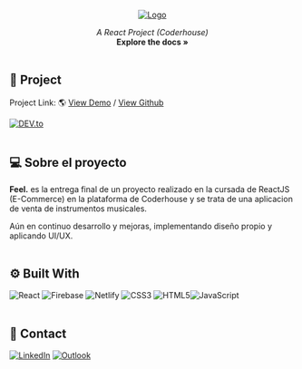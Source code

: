 
<!-- PROJECT LOGO -->
<br />
<div align="center">
  <a href="https://github.com/othneildrew/Best-README-Template">
    <img src="https://i.imgur.com/q3D9fuh.png" alt="Logo">
  </a>

  <p align="center">
    <i>A React Project (Coderhouse)</i>
    <br />
    <a><strong>Explore the docs »</strong></a>
    <br />
    <br />
</div>

<!-- CONTACT -->
## 💼 Project

Project Link: 
🌎 <a href="https://feel-ecommerce.netlify.app">View Demo</a> / [View Github](https://github.com/hngonzalez/Ecommerce-ReactJS)
<br />

<a href="https://dev.to/ABSphreak" target="_blank"><img src="https://img.shields.io/badge/Project by: Ng|DEV-%230A0A0A.svg?&style=flat-square&logo=DEV.to&logoColor=white" alt="DEV.to"></a>
<br /><br />

<!-- ABOUT THE PROJECT -->
## 💻 Sobre el proyecto


<b>Feel.</b> es la entrega final de un proyecto realizado en la cursada de ReactJS (E-Commerce) en la plataforma de Coderhouse y se trata de una aplicacion de venta de instrumentos musicales.

Aún en continuo desarrollo y mejoras, implementando diseño propio y aplicando UI/UX.
<br /><br />

## ⚙️ Built With

![React](https://img.shields.io/badge/react-%2320232a.svg?style=for-the-badge&logo=react&logoColor=%2361DAFB)
![Firebase](https://img.shields.io/badge/Firebase-039BE5?style=for-the-badge&logo=Firebase&logoColor=white)
![Netlify](https://img.shields.io/badge/netlify-%23000000.svg?style=for-the-badge&logo=netlify&logoColor=#00C7B7)
![CSS3](https://img.shields.io/badge/css3-%231572B6.svg?style=for-the-badge&logo=css3&logoColor=white)
![HTML5](https://img.shields.io/badge/html5-%23E34F26.svg?style=for-the-badge&logo=html5&logoColor=white)![JavaScript](https://img.shields.io/badge/javascript-%23323330.svg?style=for-the-badge&logo=javascript&logoColor=%23F7DF1E)
<br /><br />

<!-- CONTACT -->
## 📝 Contact
<a href="https://www.linkedin.com/in/nahuel-g/">![LinkedIn](https://img.shields.io/badge/linkedin-%230077B5.svg?style=for-the-badge&logo=linkedin&logoColor=white)</a>
<a href="mailto:bucket.ng@outlook.com" title="bucket.ng@outlook.com" alt="bucket.ng@outlook.com">
    ![Outlook](https://img.shields.io/badge/Microsoft_Outlook-0078D4?style=for-the-badge&logo=microsoft-outlook&logoColor=white)
</a>
<br />
<br />

